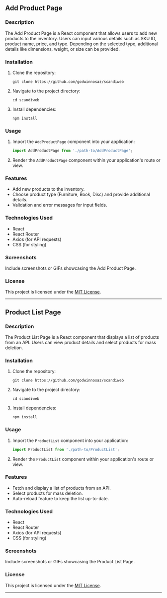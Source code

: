 
## Add Product Page

### Description
The Add Product Page is a React component that allows users to add new products to the inventory. Users can input various details such as SKU ID, product name, price, and type. Depending on the selected type, additional details like dimensions, weight, or size can be provided.

### Installation
1. Clone the repository:
   ```
   git clone https://github.com/godwinnosaz/scandiweb
   ```
2. Navigate to the project directory:
   ```
   cd scandiweb
   ```
3. Install dependencies:
   ```
   npm install
   ```

### Usage
1. Import the `AddProductPage` component into your application:
   ```javascript
   import AddProductPage from './path-to/AddProductPage';
   ```
2. Render the `AddProductPage` component within your application's route or view.

### Features
- Add new products to the inventory.
- Choose product type (Furniture, Book, Disc) and provide additional details.
- Validation and error messages for input fields.

### Technologies Used
- React
- React Router
- Axios (for API requests)
- CSS (for styling)

### Screenshots
Include screenshots or GIFs showcasing the Add Product Page.

### License
This project is licensed under the [MIT License](LICENSE).

---

## Product List Page

### Description
The Product List Page is a React component that displays a list of products from an API. Users can view product details and select products for mass deletion.

### Installation
1. Clone the repository:
   ```
   git clone https://github.com/godwinnosaz/scandiweb
   ```
2. Navigate to the project directory:
   ```
   cd scandiweb
   ```
3. Install dependencies:
   ```
   npm install
   ```

### Usage
1. Import the `ProductList` component into your application:
   ```javascript
   import ProductList from './path-to/ProductList';
   ```
2. Render the `ProductList` component within your application's route or view.

### Features
- Fetch and display a list of products from an API.
- Select products for mass deletion.
- Auto-reload feature to keep the list up-to-date.

### Technologies Used
- React
- React Router
- Axios (for API requests)
- CSS (for styling)

### Screenshots
Include screenshots or GIFs showcasing the Product List Page.

### License
This project is licensed under the [MIT License](LICENSE).

---
